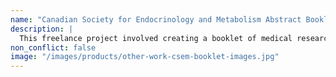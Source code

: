 ```yaml
---
name: "Canadian Society for Endocrinology and Metabolism Abstract Booklet"
description: |
  This freelance project involved creating a booklet of medical research abstracts to be distributed at a professional conference. I applied my knowledge of typography to create a product that is legible, attractive and both professional and friendly. The biggest challenge was that I received the contents just a week before the booklet had to be sent off to print in order for it to be ready to ship to the conference on time.
non_conflict: false
image: "/images/products/other-work-csem-booklet-images.jpg"
---
```

